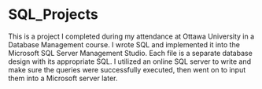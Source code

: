 # SQL_Projects
This is a project I completed during my attendance at Ottawa University in a Database Management course. I wrote SQL and implemented it into the Microsoft SQL Server Management Studio. Each file is a separate database design with its appropriate SQL.
I utilized an online SQL server to write and make sure the queries were successfully executed, then went on to input them into a Microsoft server later.
